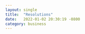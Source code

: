 ```yaml
---
layout: single
title:  "Resolutions"
date:   2022-01-02 20:30:19 -0800
category: business
---
```


#
